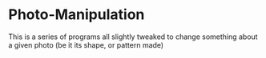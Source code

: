 # Photo-Manipulation
This is a series of programs all slightly tweaked to change something about a given photo (be it its shape, or pattern made)
